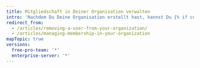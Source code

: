 ```yaml
---
title: Mitgliedschaft in Deiner Organisation verwalten
intro: 'Nachdem Du Deine Organisation erstellt hast, kannst Du {% if currentVersion == "free-pro-team@latest" %}Personen dazu einladen, Mitglieder Deiner Organisation zu werden{% else %}Personen als Mitglieder zur Organisation hinzufügen{% endif %}. Du kannst auch Mitglieder aus der Organisation entfernen und ehemalige Mitglieder wieder einsetzen.'
redirect_from:
  - /articles/removing-a-user-from-your-organization/
  - /articles/managing-membership-in-your-organization
mapTopic: true
versions:
  free-pro-team: '*'
  enterprise-server: '*'
---
```


